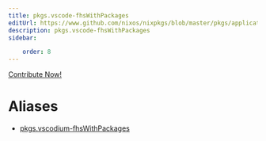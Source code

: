 ```yaml
---
title: pkgs.vscode-fhsWithPackages
editUrl: https://www.github.com/nixos/nixpkgs/blob/master/pkgs/applications/editors/vscode/generic.nix#L31C25
description: pkgs.vscode-fhsWithPackages
sidebar:

    order: 8
---
```


<a href="https://www.github.com/nixos/nixpkgs/blob/master/pkgs/applications/editors/vscode/generic.nix#L31C25">Contribute Now!</a>


# Aliases

- [pkgs.vscodium-fhsWithPackages](reference/pkgs/pkgs-vscodium-fhsWithPackages)


